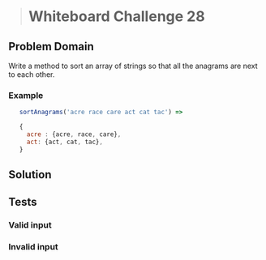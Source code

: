 ># Whiteboard Challenge 28

  ## Problem Domain
  
 Write a method to sort an array of strings so that all the anagrams are next to each other.

 ### Example

 ```JAVASCRIPT
    sortAnagrams('acre race care act cat tac') =>

    {
      acre : {acre, race, care},
      act: {act, cat, tac},
    }
 ```

 
  ## Solution


  ## Tests

  ### Valid input
     

  ### Invalid input

   
    